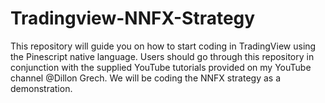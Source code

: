 # Tradingview-NNFX-Strategy
This repository will guide you on how to start coding in TradingView using the Pinescript native language. Users should go through this repository in conjunction with the supplied YouTube tutorials provided on my YouTube channel @Dillon Grech. We will be coding the NNFX strategy as a demonstration.
